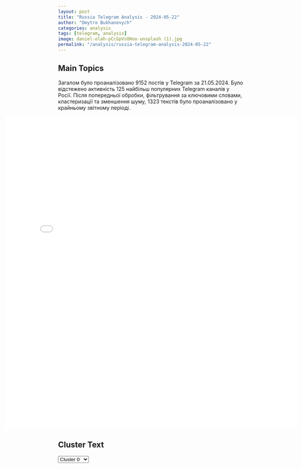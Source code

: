 ```yaml
---
layout: post
title: "Russia Telegram Analysis - 2024-05-22"
author: "Dmytro Bukhanevych"
categories: analysis
tags: [telegram, analysis]
image: daniel-olah-pCcGpVsOHoo-unsplash (1).jpg
permalink: "/analysis/russia-telegram-analysis-2024-05-22"
---
```


<style>
    /* Adjusting iframe-container styles */
    .wide-iframe-container {
        width: calc(100% + 30vw);  /* Extending the width */
        margin-left: -15vw;       /* Negative margin to push to the left */
        overflow: hidden;         /* In case the iframe content spills over */
    }

    .wide-iframe-container iframe {
        width: 100%;  /* Making the iframe take the full width of its container */
        border: none; /* Removing any borders from the iframe */
    }

    /* Toggle mechanism */
    .hidden {
        display: none;
    }
    
    .show-content-target:checked + .show-content {
        display: block;
    }
</style>

<h2>Main Topics</h2>
<p>Загалом було проаналізовано 9152 постів у Telegram за 21.05.2024. Було відстежено активність 125 найбільш популярних Telegram каналів у Росії. Після попередньої обробки, фільтрування за ключовими словами, кластеризації та зменшення шуму, 1323 текстів було проаналізовано у крайньому звітному періоді.</p>
<!-- Embedding Main Plotly Visualization -->
<div class="wide-iframe-container">
    <iframe src="{{site.baseurl}}/visualizations/2024-05-22/fig_topics_time.html" height="850"></iframe>
</div>


<h2>Cluster Text</h2>

<!-- Dropdown to select a cluster -->
<select id="clusterSelector" onchange="displayClusterText()">
<option value="0">Cluster 0</option><option value="1">Cluster 1</option><option value="2">Cluster 2</option><option value="3">Cluster 3</option><option value="4">Cluster 4</option><option value="5">Cluster 5</option><option value="6">Cluster 6</option><option value="7">Cluster 7</option><option value="8">Cluster 8</option><option value="9">Cluster 9</option><option value="10">Cluster 10</option><option value="11">Cluster 11</option><option value="12">Cluster 12</option><option value="13">Cluster 13</option><option value="14">Cluster 14</option><option value="15">Cluster 15</option>
</select>

<!-- Display area for the selected cluster's text -->
<div id="clusterTextDisplay" class="hidden"></div>

<script type="text/javascript">
    var clusterDetails = {"0": "<b>Total Posts:</b> 26<br><b>Date:</b> 2024-05-21 10:04:36+00:00<br><b>Author:</b> readovkanews<br><b>Link:</b> https://t.me/s/readovkanews/80424<br><b>Subscribers:</b> 2543805<br><b>Text:</b> \u0422\u0435\u043a\u0441\u0442: \u2757\ufe0f\u0412 \u0415\u0421 \u043e\u0434\u043e\u0431\u0440\u0438\u043b\u0438 \u0438\u0441\u043f\u043e\u043b\u044c\u0437\u043e\u0432\u0430\u043d\u0438\u0435 \u0434\u043e\u0445\u043e\u0434\u043e\u0432 \u043e\u0442 \u0437\u0430\u043c\u043e\u0440\u043e\u0436\u0435\u043d\u043d\u044b\u0445 \u0430\u043a\u0442\u0438\u0432\u043e\u0432 \u0426\u0411 \u0420\u043e\u0441\u0441\u0438\u0438 \u0434\u043b\u044f \u043f\u043e\u043c\u043e\u0449\u0438 \u0423\u043a\u0440\u0430\u0438\u043d\u0435, 90% \u0438\u0437 \u043d\u0438\u0445 \u043f\u043e\u0439\u0434\u0435\u0442 \u043d\u0430 \u0441\u043e\u0434\u0435\u0439\u0441\u0442\u0432\u0438\u0435 \u0412\u0421\u0423 \u2014 \u0433\u043b\u0430\u0432\u0430 \u041c\u0418\u0414 \u0427\u0435\u0445\u0438\u0438", "1": "<b>Total Posts:</b> 43<br><b>Date:</b> 2024-05-21 19:32:26+00:00<br><b>Author:</b> slvn_pomet<br><b>Link:</b> https://t.me/s/slvn_pomet/10711<br><b>Subscribers:</b> 349791<br><b>Text:</b> \u0422\u0435\u043a\u0441\u0442: \u0418\u043c\u043f\u043e\u0440\u0442\u043e\u0437\u0430\u043c\u0435\u0449\u0435\u043d\u0438\u0435 - \u041f\u0435\u0440\u0435\u043a\u043b\u0435\u0438\u0432\u0430\u043d\u0438\u0435 \u0448\u0438\u043b\u044c\u0434\u0438\u043a\u043e\u0432: 0:1.\u0420\u043e\u0441\u0441\u0438\u0439\u0441\u043a\u0438\u0439 \u0430\u0432\u0442\u043e\u043f\u0440\u043e\u043c \u043e\u043f\u044f\u0442\u044c \u0441\u0435\u043b \u0432 \u043b\u0443\u0436\u0443, \u043f\u0440\u0435\u0437\u0435\u043d\u0442\u043e\u0432\u0430\u0432 \u043a\u0438\u0442\u0430\u0439\u0441\u043a\u0438\u0439 Changan \u043f\u043e\u0434 \u0432\u0438\u0434\u043e\u043c \u043d\u043e\u0432\u043e\u0439 \u0438\u043c\u043f\u043e\u0440\u0442\u043e\u0437\u0430\u043c\u0435\u0449\u0435\u043d\u043d\u043e\u0439 \u00ab\u0412\u043e\u043b\u0433\u0438\u00bb. \u0418\u043c\u043f\u043e\u0440\u0442\u043e\u0437\u0430\u043c\u0435\u0441\u0442\u0438\u0442\u044c \u0442\u0430\u043c \u043d\u0435 \u0441\u043c\u043e\u0433\u043b\u0438 \u0434\u0430\u0436\u0435 \u0440\u0443\u043b\u044c.\u0410 \u0442\u0435\u043f\u0435\u0440\u044c \u043e\u0442\u0432\u0435\u0442\u044c\u0442\u0435 \u043c\u043d\u0435 \u043d\u0430 \u0432\u043e\u043f\u0440\u043e\u0441: \u043f\u0440\u043e \u043a\u0430\u043a\u043e\u0435 \u0442\u0430\u043c \u0441\u0438\u043b\u044c\u043d\u043e\u0435 \u0441\u043e\u0442\u0440\u0443\u0434\u043d\u0438\u0447\u0435\u0441\u0442\u0432\u043e \u0441 \u041a\u0438\u0442\u0430\u0435\u043c \u0432\u0441\u0451 \u0432\u0440\u0435\u043c\u044f \u0440\u0430\u0441\u0441\u043a\u0430\u0437\u044b\u0432\u0430\u0435\u0442 \u041f\u0443\u0442\u0438\u043d, \u0446\u0435\u043b\u0443\u044e\u0449\u0438\u0439 \u043d\u043e\u0433\u0438 \u0421\u0438? \u0421\u043e\u043b\u043e\u0432\u044c\u0438\u043d\u044b\u0439 \u041f\u043e\u043c\u0451\u0442", "2": "<b>Total Posts:</b> 26<br><b>Date:</b> 2024-05-21 23:45:40+00:00<br><b>Author:</b> ostashkonews<br><b>Link:</b> https://t.me/s/OstashkoNews/136457<br><b>Subscribers:</b> 387438<br><b>Text:</b> \u0422\u0435\u043a\u0441\u0442: \ud83d\ude80 \u0421\u0438\u043b\u044b \u041f\u0412\u041e \u0441\u0431\u0438\u043b\u0438 \u0431\u0435\u0441\u043f\u0438\u043b\u043e\u0442\u043d\u0438\u043a \u0441\u0430\u043c\u043e\u043b\u0435\u0442\u043d\u043e\u0433\u043e \u0442\u0438\u043f\u0430 \u043d\u0430\u0434 \u0421\u0442\u0430\u0440\u044b\u043c \u041e\u0441\u043a\u043e\u043b\u043e\u043c, \u043f\u043e\u0441\u0442\u0440\u0430\u0434\u0430\u0432\u0448\u0438\u0445 \u043d\u0435\u0442 \u2014 \u0433\u0443\u0431\u0435\u0440\u043d\u0430\u0442\u043e\u0440 \u0413\u043b\u0430\u0434\u043a\u043e\u0432", "3": "<b>Total Posts:</b> 531<br><b>Date:</b> 2024-05-21 13:59:18+00:00<br><b>Author:</b> rvvoenkor<br><b>Link:</b> https://t.me/s/RVvoenkor/68697<br><b>Subscribers:</b> 1464319<br><b>Text:</b> \u0422\u0435\u043a\u0441\u0442: \ud83c\uddf7\ud83c\uddfa\u2694\ufe0f\ud83c\uddfa\ud83c\udde6\u0411\u043e\u0438 \u0438\u0434\u0443\u0442 \u0443\u0436\u0435 \u0432\u00a0\u0446\u0435\u043d\u0442\u0440\u0435 \u0412\u043e\u043b\u0447\u0430\u043d\u0441\u043a\u0430, \u0430\u0440\u043c\u0438\u044f \u0420\u043e\u0441\u0441\u0438\u0438 \u043f\u0440\u043e\u0434\u0432\u0438\u043d\u0443\u043b\u0430\u0441\u044c \u0438 \u0432\u043e\u043a\u0440\u0443\u0433 \u0433\u043e\u0440\u043e\u0434\u0430\u25aa\ufe0f\"\u0411\u043e\u0438 \u0435\u0434\u0443\u0442 \u0432 \u0446\u0435\u043d\u0442\u0440\u0430\u043b\u044c\u043d\u043e\u0439 \u0447\u0430\u0441\u0442\u0438 \u0412\u043e\u043b\u0447\u0430\u043d\u0441\u043a\u0430. \u041f\u0440\u043e\u0442\u0438\u0432\u043d\u0438\u043a, \u043e\u0447\u0435\u0432\u0438\u0434\u043d\u043e, \u0442\u0430\u043a\u0438 \u0432\u0432\u0435\u043b \u0432 \u0431\u043e\u0439 \u0434\u043e\u043f\u043e\u043b\u043d\u0438\u0442\u0435\u043b\u044c\u043d\u044b\u0435 \u0441\u0438\u043b\u044b \u0438 \u0441\u0440\u0435\u0434\u0441\u0442\u0432\u0430 \u043d\u0430 \u0425\u0430\u0440\u044c\u043a\u043e\u0432\u0441\u043a\u043e\u043c \u043e\u043f\u0435\u0440\u0430\u0446\u0438\u043e\u043d\u043d\u043e\u043c \u043d\u0430\u043f\u0440\u0430\u0432\u043b\u0435\u043d\u0438\u0438\", - \u0437\u0430\u044f\u0432\u0438\u043b\u00a0\u0438\u0437\u0432\u0435\u0441\u0442\u043d\u044b\u0439 \u0443\u043a\u0440\u0430\u0438\u043d\u0441\u043a\u0438\u0439 \u0432\u043e\u0435\u043d\u043d\u044b\u0439 \u044d\u043a\u0441\u043f\u0435\u0440\u0442 \u041a. \u041c\u0430\u0448\u043e\u0432\u0435\u0446.\u25aa\ufe0f\u0418\u043d\u0442\u0435\u0440\u0435\u0441\u043d\u043e, \u0447\u0442\u043e \u0413\u0435\u043d\u0448\u0442\u0430\u0431 \u0412\u0421\u0423 \u0432 \u0441\u0432\u043e\u0435\u0439 \u043f\u043e\u0441\u043b\u0435\u0434\u043d\u0435\u0439 \u0441\u0432\u043e\u0434\u043a\u0435 \u0412\u043e\u043b\u0447\u0430\u043d\u0441\u043a \u043d\u0435 \u0443\u043f\u043e\u043c\u0438\u043d\u0430\u0435\u0442. \u25aa\ufe0f\u0410\u043c\u0435\u0440\u0438\u043a\u0430\u043d\u0441\u043a\u0438\u0439 \"\u0418\u043d\u0441\u0442\u0438\u0442\u0443\u0442 \u0438\u0437\u0443\u0447\u0435\u043d\u0438\u044f \u0432\u043e\u0439\u043d\u044b\" \u043f\u0438\u0448\u0435\u0442, \u0447\u0442\u043e \u0433\u0435\u043e\u043b\u043e\u043a\u0438\u0440\u043e\u0432\u0430\u043d\u043d\u044b\u0435 \u043a\u0430\u0434\u0440\u044b, \u043e\u043f\u0443\u0431\u043b\u0438\u043a\u043e\u0432\u0430\u043d\u043d\u044b\u0435 \u0435\u0449\u0435 18 \u043c\u0430\u044f, \u043f\u043e\u043a\u0430\u0437\u044b\u0432\u0430\u044e\u0442, \u0447\u0442\u043e \u0440\u043e\u0441\u0441\u0438\u0439\u0441\u043a\u0438\u0435 \u0432\u043e\u0439\u0441\u043a\u0430 \u043f\u0440\u043e\u0434\u0432\u0438\u043d\u0443\u043b\u0438\u0441\u044c \u043a \u0441\u0435\u0432\u0435\u0440\u0443 \u043e\u0442 \u0440\u0435\u043a\u0438 \u0412\u043e\u043b\u0447\u044c\u044f\u00a0\u0432 \u0446\u0435\u043d\u0442\u0440\u0435 \u0433\u043e\u0440\u043e\u0434\u0430.\u25aa\ufe0f\u0420\u0430\u043d\u0435\u0435 \u0440\u0430\u0431\u043e\u0442\u0430\u044e\u0449\u0438\u0439 \u043d\u0430 \u0413\u0423\u0420 \u0440\u0435\u0441\u0443\u0440\u0441 DS \u0441\u043e\u043e\u0431\u0449\u0430\u043b, \u0447\u0442\u043e \u0440\u043e\u0441\u0441\u0438\u0439\u0441\u043a\u0438\u0435 \u0432\u043e\u0439\u0441\u043a\u0430 \u043f\u0440\u043e\u0434\u0432\u0438\u043d\u0443\u043b\u0438\u0441\u044c \u0432 \u0412\u043e\u043b\u0447\u0430\u043d\u0441\u043a\u0435 \u0438 \u0432\u043e\u043a\u0440\u0443\u0433 \u0433\u043e\u0440\u043e\u0434\u0430.\u25aa\ufe0f\u041c\u0438\u043d\u043e\u0431\u043e\u0440\u043e\u043d\u044b \u0420\u043e\u0441\u0441\u0438\u0438 \u0441\u043e\u043e\u0431\u0449\u0438\u043b\u043e, \u0447\u0442\u043e \u0412\u0421\u0423 \u043f\u0440\u0435\u0434\u043f\u0440\u0438\u043d\u044f\u043b\u0438\u00a0\u043f\u043e\u043f\u044b\u0442\u043a\u0443 \u043a\u043e\u043d\u0442\u0440\u0430\u0442\u0430\u043a\u0438 \u0432 \u0440\u0430\u0439\u043e\u043d\u0435 \u0412\u043e\u043b\u0447\u0430\u043d\u0441\u043a\u0430. \u0412 \u0440\u043e\u0441\u0441\u0438\u0439\u0441\u043a\u043e\u0439 \"\u0430\u0434\u043c\u0438\u043d\u0438\u0441\u0442\u0440\u0430\u0446\u0438\u0438\" \u043f\u043e \u0425\u0430\u0440\u044c\u043a\u043e\u0432\u0441\u043a\u043e\u0439 \u043e\u0431\u043b\u0430\u0441\u0442\u0438 \u0437\u0430\u044f\u0432\u043b\u044f\u044e\u0442, \u0447\u0442\u043e \u0430\u0440\u043c\u0438\u044f \u0420\u0424 \u043a\u043e\u043d\u0442\u0440\u043e\u043b\u0438\u0440\u0443\u0435\u0442 \u043e\u043a\u043e\u043b\u043e 40% \u0433\u043e\u0440\u043e\u0434\u0430.t.me/RVvoenkor", "4": "<b>Total Posts:</b> 31<br><b>Date:</b> 2024-05-21 20:35:01+00:00<br><b>Author:</b> ukraina_ru<br><b>Link:</b> https://t.me/s/ukraina_ru/201554<br><b>Subscribers:</b> 424735<br><b>Text:</b> \u0422\u0435\u043a\u0441\u0442: \u26a1 \u0421\u0438\u043b\u044b \u041f\u0412\u041e \u0443\u043d\u0438\u0447\u0442\u043e\u0436\u0438\u043b\u0438 \u0443\u043a\u0440\u0430\u0438\u043d\u0441\u043a\u0438\u0439 \u0431\u0435\u0441\u043f\u0438\u043b\u043e\u0442\u043d\u0438\u043a \u043d\u0430\u0434 \u0411\u0440\u044f\u043d\u0441\u043a\u043e\u0439 \u043e\u0431\u043b\u0430\u0441\u0442\u044c\u044e, \u0441\u043e\u043e\u0431\u0449\u0438\u043b\u043e \u041c\u0438\u043d\u043e\u0431\u043e\u0440\u043e\u043d\u044b", "5": "<b>Total Posts:</b> 52<br><b>Date:</b> 2024-05-21 19:21:19+00:00<br><b>Author:</b> russianonwars<br><b>Link:</b> https://t.me/s/russianonwars/32279<br><b>Subscribers:</b> 315746<br><b>Text:</b> \u0422\u0435\u043a\u0441\u0442: \u041f\u0443\u0442\u0438\u043d \u043f\u0440\u043e\u0432\u0435\u043b \u0432\u0441\u0442\u0440\u0435\u0447\u0443 \u0441 \u0412\u043e\u043b\u043e\u0434\u0438\u043d\u044b\u043c \u2014 22 \u043c\u0430\u044f \u043f\u0440\u0435\u0434\u0441\u0435\u0434\u0430\u0442\u0435\u043b\u044c \u0413\u043e\u0441\u0434\u0443\u043c\u044b \u043e\u0442\u043f\u0440\u0430\u0432\u043b\u044f\u0435\u0442\u0441\u044f \u043d\u0430 \u043f\u043e\u0445\u043e\u0440\u043e\u043d\u044b \u043f\u043e\u0433\u0438\u0431\u0448\u0435\u0433\u043e \u043f\u0440\u0435\u0437\u0438\u0434\u0435\u043d\u0442\u0430 \u0418\u0440\u0430\u043d\u0430 \u0412\u043b\u0430\u0434\u0438\u043c\u0438\u0440 \u041f\u0443\u0442\u0438\u043d \u043e \u0432\u0440\u0435\u043c\u044f \u0440\u0430\u0431\u043e\u0447\u0435\u0439 \u0432\u0441\u0442\u0440\u0435\u0447\u0438 \u0441  \u043f\u0440\u0435\u0434\u0441\u0435\u0434\u0430\u0442\u0435\u043b\u0435\u043c \u0413\u043e\u0441\u0434\u0443\u043c\u044b \u0412\u044f\u0447\u0435\u0441\u043b\u0430\u0432\u043e\u043c \u0412\u043e\u043b\u043e\u0434\u0438\u043d\u044b\u043c \u043f\u043e\u0431\u043b\u0430\u0433\u043e\u0434\u0430\u0440\u0438\u043b \u043f\u043e\u043b\u0438\u0442\u0438\u043a\u0430 \u0438 \u0434\u0435\u043f\u0443\u0442\u0430\u0442\u043e\u0432 \u0413\u043e\u0441\u0434\u0443\u043c\u044b \u0437\u0430 \u0440\u0430\u0431\u043e\u0442\u0443 \u043f\u043e \u0443\u0442\u0432\u0435\u0440\u0436\u0434\u0435\u043d\u0438\u044e \u043a\u0430\u0431\u043c\u0438\u043d\u0430 \"\u043e\u043d\u0430 \u0431\u044b\u043b\u0430 \u043f\u0440\u043e\u0432\u0435\u0434\u0435\u043d\u0430 \u0432 \u0438\u043d\u0442\u0435\u0440\u0435\u0441\u0430\u0445 \u0433\u043e\u0441\u0443\u0434\u0430\u0440\u0441\u0442\u0432\u0430, \u0430 \u043d\u0435 \u0432 \u0433\u0440\u0443\u043f\u043f\u043e\u0432\u044b\u0445 \u0438\u043d\u0442\u0435\u0440\u0435\u0441\u0430\u0445\". \u0412\u043e\u043b\u043e\u0434\u0438\u043d 22 \u043c\u0430\u044f \u043b\u0435\u0442\u0438\u0442 \u0432 \u0422\u0435\u0433\u0435\u0440\u0430\u043d \u043d\u0430 \u0446\u0435\u0440\u0435\u043c\u043e\u043d\u0438\u044e \u043f\u043e\u0445\u043e\u0440\u043e\u043d \u043f\u0440\u0435\u0437\u0438\u0434\u0435\u043d\u0442\u0430 \u0418\u0440\u0430\u043d\u0430 \u0420\u0430\u0438\u0441\u0438. \u0413\u043b\u0430\u0432\u0430 \u0420\u043e\u0441\u0441\u0438\u0438 \u043f\u043e\u043f\u0440\u043e\u0441\u0438\u043b \u043f\u0435\u0440\u0435\u0434\u0430\u0442\u044c \u0438\u0441\u043a\u0440\u0435\u043d\u043d\u0438\u0435 \u0441\u043e\u0431\u043e\u043b\u0435\u0437\u043d\u043e\u0432\u0430\u043d\u0438\u044f \u0438 \u043d\u0430\u0437\u0432\u0430\u043b \u0420\u0430\u0438\u0441\u0438 \u043d\u0430\u0434\u0435\u0436\u043d\u044b\u043c \u043f\u0430\u0440\u0442\u043d\u0435\u0440\u043e\u043c, \u0438 \u043e\u0442\u043c\u0435\u0442\u0438\u043b, \u0447\u0442\u043e \u043d\u0430\u0448\u0430 \u0441\u0442\u0440\u0430\u043d\u0430 \u043d\u0430\u043c\u0435\u0440\u0435\u043d\u0430 \u043f\u0440\u043e\u0434\u043e\u043b\u0436\u0430\u0442\u044c \u0432\u0437\u0430\u0438\u043c\u043e\u0434\u0435\u0439\u0441\u0442\u0432\u0438\u0435 \u0441 \u0418\u0440\u0430\u043d\u043e\u043c.", "6": "<b>Total Posts:</b> 78<br><b>Date:</b> 2024-05-21 09:15:44+00:00<br><b>Author:</b> ssigny<br><b>Link:</b> https://t.me/s/ssigny/98057<br><b>Subscribers:</b> 495584<br><b>Text:</b> \u0422\u0435\u043a\u0441\u0442: \u041f\u0440\u0435\u0437\u0438\u0434\u0435\u043d\u0442 \u0423\u043a\u0440\u0430\u0438\u043d\u044b \u0412\u043b\u0430\u0434\u0438\u043c\u0438\u0440 \u0417\u0435\u043b\u0435\u043d\u0441\u043a\u0438\u0439, \u0432\u0435\u0440\u043e\u044f\u0442\u043d\u043e, \u0447\u0443\u0432\u0441\u0442\u0432\u0443\u0435\u0442, \u0447\u0442\u043e \u0434\u043e \u043d\u0435\u0433\u043e \u0434\u043e\u0445\u043e\u0434\u0438\u0442 \"\u043d\u0435 \u0432\u0441\u044f \u043f\u0440\u0430\u0432\u0434\u0430\" \u043e \u0441\u0438\u0442\u0443\u0430\u0446\u0438\u0438 \u043d\u0430 \u0444\u0440\u043e\u043d\u0442\u0435. \u0412 \u0447\u0430\u0441\u0442\u043d\u043e\u0441\u0442\u0438, \u0432 \u0425\u0430\u0440\u044c\u043a\u043e\u0432\u0441\u043a\u043e\u0439 \u043e\u0431\u043b\u0430\u0441\u0442\u0438. \u0412 \u0441\u0432\u044f\u0437\u0438 \u0441 \u044d\u0442\u0438\u043c \u0443\u043a\u0440\u0430\u0438\u043d\u0441\u043a\u0438\u0439 \u043b\u0438\u0434\u0435\u0440 \u043a\u0440\u0438\u0447\u0438\u0442 \u043d\u0430 \u0433\u0435\u043d\u0435\u0440\u0430\u043b\u043e\u0432 \u0412\u0421\u0423.\u0422\u0430\u043a\u0430\u044f \u0441\u0442\u0430\u0442\u044c\u044f \u0441\u043e \u0441\u0441\u044b\u043b\u043a\u043e\u0439 \u043d\u0430 \u043d\u0435\u043d\u0430\u0437\u0432\u0430\u043d\u043d\u043e\u0433\u043e \u0447\u0438\u043d\u043e\u0432\u043d\u0438\u043a\u0430 \u0438\u0437 \u043f\u0440\u0430\u0432\u0438\u0442\u0435\u043b\u044c\u0441\u0442\u0432\u0430 \u0423\u043a\u0440\u0430\u0438\u043d\u044b \u043f\u043e\u044f\u0432\u0438\u043b\u0430\u0441\u044c \u043d\u0430 \u0441\u0442\u0440\u0430\u043d\u0438\u0446\u0430\u0445 The Economist.", "7": "<b>Total Posts:</b> 25<br><b>Date:</b> 2024-05-21 14:49:41+00:00<br><b>Author:</b> meduzalive<br><b>Link:</b> https://t.me/s/meduzalive/106265<br><b>Subscribers:</b> 1274703<br><b>Text:</b> \u0422\u0435\u043a\u0441\u0442: \u0412 \u0420\u043e\u0441\u0441\u0438\u0438 \u043d\u0430\u0447\u0430\u043b\u0438\u0441\u044c \u0443\u0447\u0435\u043d\u0438\u044f \u0441 \u0442\u0430\u043a\u0442\u0438\u0447\u0435\u0441\u043a\u0438\u043c \u044f\u0434\u0435\u0440\u043d\u044b\u043c \u043e\u0440\u0443\u0436\u0438\u0435\u043c \u041a\u0430\u043a \u0441\u043e\u043e\u0431\u0449\u0438\u043b\u043e \u041c\u0438\u043d\u043e\u0431\u043e\u0440\u043e\u043d\u044b \u0420\u0424, \u0432 \u042e\u0436\u043d\u043e\u043c \u0432\u043e\u0435\u043d\u043d\u043e\u043c \u043e\u043a\u0440\u0443\u0433\u0435 \u043d\u0430\u0447\u0430\u043b\u0441\u044f \u043f\u0435\u0440\u0432\u044b\u0439 \u044d\u0442\u0430\u043f \u0443\u0447\u0435\u043d\u0438\u044f \u0441 \u043f\u0440\u0430\u043a\u0442\u0438\u0447\u0435\u0441\u043a\u043e\u0439 \u043e\u0442\u0440\u0430\u0431\u043e\u0442\u043a\u043e\u0439 \u0432\u043e\u043f\u0440\u043e\u0441\u043e\u0432 \u043f\u043e\u0434\u0433\u043e\u0442\u043e\u0432\u043a\u0438 \u0438 \u043f\u0440\u0438\u043c\u0435\u043d\u0435\u043d\u0438\u044f \u043d\u0435\u0441\u0442\u0440\u0430\u0442\u0435\u0433\u0438\u0447\u0435\u0441\u043a\u043e\u0433\u043e \u044f\u0434\u0435\u0440\u043d\u043e\u0433\u043e \u043e\u0440\u0443\u0436\u0438\u044f.\u041d\u0430 \u044d\u0442\u043e\u043c \u044d\u0442\u0430\u043f\u0435 \u0432\u043e\u0435\u043d\u043d\u044b\u0435 \u043e\u0442\u0440\u0430\u0431\u0430\u0442\u044b\u0432\u0430\u044e\u0442 \u0437\u0430\u0434\u0430\u0447\u0438 \u043f\u043e\u043b\u0443\u0447\u0435\u043d\u0438\u044f \u0441\u043f\u0435\u0446\u0438\u0430\u043b\u044c\u043d\u044b\u0445 \u0431\u043e\u0435\u043f\u0440\u0438\u043f\u0430\u0441\u043e\u0432 \u0434\u043b\u044f \u043a\u043e\u043c\u043f\u043b\u0435\u043a\u0441\u0430 \u00ab\u0418\u0441\u043a\u0430\u043d\u0434\u0435\u0440\u00bb, \u0441\u043d\u0430\u0440\u044f\u0436\u0435\u043d\u0438\u044f \u0440\u0430\u043a\u0435\u0442 \u0438 \u0441\u043a\u0440\u044b\u0442\u043d\u043e\u0433\u043e \u0432\u044b\u0434\u0432\u0438\u0436\u0435\u043d\u0438\u044f \u0432 \u043f\u043e\u0437\u0438\u0446\u0438\u043e\u043d\u043d\u044b\u0439 \u0440\u0430\u0439\u043e\u043d \u0434\u043b\u044f \u043f\u043e\u0434\u0433\u043e\u0442\u043e\u0432\u043a\u0438 \u043a \u043f\u0443\u0441\u043a\u0430\u043c.\u00ab\u041b\u0438\u0447\u043d\u044b\u0439 \u0441\u043e\u0441\u0442\u0430\u0432 \u0412\u041a\u0421 \u043f\u0440\u0438 \u044d\u0442\u043e\u043c \u043e\u0442\u0440\u0430\u0431\u0430\u0442\u044b\u0432\u0430\u0435\u0442 \u0441\u043d\u0430\u0440\u044f\u0436\u0435\u043d\u0438\u0435 \u0441\u043f\u0435\u0446\u0438\u0430\u043b\u044c\u043d\u044b\u043c\u0438 \u0431\u043e\u0435\u0432\u044b\u043c\u0438 \u0447\u0430\u0441\u0442\u044f\u043c\u0438 \u0430\u0432\u0438\u0430\u0446\u0438\u043e\u043d\u043d\u044b\u0445 \u0441\u0440\u0435\u0434\u0441\u0442\u0432 \u043f\u043e\u0440\u0430\u0436\u0435\u043d\u0438\u044f, \u0432 \u0442\u043e\u043c \u0447\u0438\u0441\u043b\u0435 \u0440\u0430\u043a\u0435\u0442 \u201e\u041a\u0438\u043d\u0436\u0430\u043b\u201c, \u0432\u044b\u043b\u0435\u0442\u044b \u0432 \u043d\u0430\u0437\u043d\u0430\u0447\u0435\u043d\u043d\u044b\u0435 \u0440\u0430\u0439\u043e\u043d\u044b \u043f\u0430\u0442\u0440\u0443\u043b\u0438\u0440\u043e\u0432\u0430\u043d\u0438\u044f\u00bb, \u2014 \u043f\u0438\u0448\u0435\u0442 \u0432\u043e\u0435\u043d\u043d\u043e\u0435 \u0432\u0435\u0434\u043e\u043c\u0441\u0442\u0432\u043e.\u2014\u2014\u2014\u0412 \u043d\u0430\u0447\u0430\u043b\u0435 \u043c\u0430\u044f \u041c\u0438\u043d\u043e\u0431\u043e\u0440\u043e\u043d\u044b \u0430\u043d\u043e\u043d\u0441\u0438\u0440\u043e\u0432\u0430\u043b\u043e \u044d\u0442\u0438 \u0443\u0447\u0435\u043d\u0438\u044f \u043a\u0430\u043a \u043e\u0442\u0432\u0435\u0442 \u043d\u0430 \u00ab\u043f\u0440\u043e\u0432\u043e\u043a\u0430\u0446\u0438\u043e\u043d\u043d\u044b\u0435 \u0437\u0430\u044f\u0432\u043b\u0435\u043d\u0438\u044f\u043c\u0438 \u043e\u0442\u0434\u0435\u043b\u044c\u043d\u044b\u0445 \u0437\u0430\u043f\u0430\u0434\u043d\u044b\u0445 \u043e\u0444\u0438\u0446\u0438\u0430\u043b\u044c\u043d\u044b\u0445 \u043b\u0438\u0446\u00bb. \u0422\u043e\u0433\u0434\u0430 \u0436\u0435 \u00ab\u041c\u0435\u0434\u0443\u0437\u0430\u00bb \u0440\u0430\u0441\u0441\u043a\u0430\u0437\u044b\u0432\u0430\u043b\u0430 \u043e \u043d\u0435\u0441\u0442\u0440\u0430\u0442\u0435\u0433\u0438\u0447\u0435\u0441\u043a\u043e\u043c \u044f\u0434\u0435\u0440\u043d\u043e\u043c \u043e\u0440\u0443\u0436\u0438\u0438 \u0438 \u043e \u043f\u043e\u0434\u043e\u0431\u043d\u044b\u0445 \u0443\u0447\u0435\u043d\u0438\u044f\u0445 (\u043a\u043e\u0442\u043e\u0440\u044b\u0435 \u043f\u0440\u043e\u0432\u043e\u0434\u0438\u043b\u0438\u0441\u044c \u0438 \u0440\u0430\u043d\u0435\u0435)", "8": "<b>Total Posts:</b> 69<br><b>Date:</b> 2024-05-21 14:52:26+00:00<br><b>Author:</b> solovievlive<br><b>Link:</b> https://t.me/s/SolovievLive/259396<br><b>Subscribers:</b> 1341349<br><b>Text:</b> \u0422\u0435\u043a\u0441\u0442: \u2757\ufe0f\u0421\u0435\u043b\u043e \u0420\u0436\u0435\u0432\u043a\u0430 \u0428\u0435\u0431\u0435\u043a\u0438\u043d\u0441\u043a\u043e\u0433\u043e \u0433\u043e\u0440\u043e\u0434\u0441\u043a\u043e\u0433\u043e \u043e\u043a\u0440\u0443\u0433\u0430 \u043f\u043e\u0434\u0432\u0435\u0440\u0433\u043b\u043e\u0441\u044c \u0430\u0442\u0430\u043a\u0435 \u0412\u0421\u0423 \u0441 \u043f\u043e\u043c\u043e\u0449\u044c\u044e \u0434\u0440\u043e\u043d\u0430-\u043a\u0430\u043c\u0438\u043a\u0430\u0434\u0437\u0435. \u0412 \u0440\u0435\u0437\u0443\u043b\u044c\u0442\u0430\u0442\u0435 \u0435\u0433\u043e \u043f\u0430\u0434\u0435\u043d\u0438\u044f \u0441 \u043f\u043e\u0441\u043b\u0435\u0434\u0443\u044e\u0449\u0435\u0439 \u0434\u0435\u0442\u043e\u043d\u0430\u0446\u0438\u0435\u0439 \u043f\u043e\u0441\u0442\u0440\u0430\u0434\u0430\u043b\u0430 \u043c\u0438\u0440\u043d\u0430\u044f \u0436\u0438\u0442\u0435\u043b\u044c\u043d\u0438\u0446\u0430. \u0412 \u043c\u043e\u043c\u0435\u043d\u0442 \u0432\u043e\u0437\u0434\u0443\u0448\u043d\u043e\u0439 \u0430\u0442\u0430\u043a\u0438 \u043e\u043d\u0430 \u043d\u0430\u0445\u043e\u0434\u0438\u043b\u0430\u0441\u044c \u043d\u0430 \u043e\u0442\u043a\u0440\u044b\u0442\u043e\u0439 \u0442\u0435\u0440\u0440\u0438\u0442\u043e\u0440\u0438\u0438 \u043f\u0440\u043e\u043c\u044b\u0448\u043b\u0435\u043d\u043d\u043e\u0433\u043e \u043f\u0440\u0435\u0434\u043f\u0440\u0438\u044f\u0442\u0438\u044f. \u0413\u0443\u0431\u0435\u0440\u043d\u0430\u0442\u043e\u0440 \u0411\u0435\u043b\u0433\u043e\u0440\u043e\u0434\u0441\u043a\u043e\u0439 \u043e\u0431\u043b\u0430\u0441\u0442\u0438 \u0412\u044f\u0447\u0435\u0441\u043b\u0430\u0432 \u0413\u043b\u0430\u0434\u043a\u043e\u0432", "9": "<b>Total Posts:</b> 29<br><b>Date:</b> 2024-05-21 09:33:45+00:00<br><b>Author:</b> ssigny<br><b>Link:</b> https://t.me/s/ssigny/98060<br><b>Subscribers:</b> 495584<br><b>Text:</b> \u0422\u0435\u043a\u0441\u0442: \u0413\u043b\u0430\u0432\u043d\u043e\u0435 \u0438\u0437 \u0431\u0440\u0438\u0444\u0438\u043d\u0433\u0430 \u043f\u0440\u0435\u0441\u0441-\u0441\u0435\u043a\u0440\u0435\u0442\u0430\u0440\u044f \u043f\u0440\u0435\u0437\u0438\u0434\u0435\u043d\u0442\u0430 \u0420\u043e\u0441\u0441\u0438\u0438 \u0414\u043c\u0438\u0442\u0440\u0438\u044f \u041f\u0435\u0441\u043a\u043e\u0432\u0430:\u25aa\ufe0f\u041f\u043e\u043b\u043e\u0436\u0435\u043d\u0438\u0435 \u0441\u0438\u043b \u041a\u0438\u0435\u0432\u0430 \u043d\u0430 \u0444\u0440\u043e\u043d\u0442\u0430\u0445 \u043d\u0435\u0431\u043b\u0430\u0433\u043e\u043f\u0440\u0438\u044f\u0442\u043d\u043e\u0435, \u0443\u043a\u0440\u0430\u0438\u043d\u0441\u043a\u0438\u0435 \u0432\u043e\u0435\u043d\u043d\u044b\u0435 \u043d\u0430\u0445\u043e\u0434\u044f\u0442\u0441\u044f \u0432 \u0442\u044f\u0436\u0435\u043b\u043e\u0439 \u0441\u0438\u0442\u0443\u0430\u0446\u0438\u0438.\u25aa\ufe0f\u0417\u0435\u043b\u0435\u043d\u0441\u043a\u0438\u0439 \u0438 \u043f\u0440\u0435\u0434\u0441\u0442\u0430\u0432\u0438\u0442\u0435\u043b\u0438 \u043a\u0438\u0435\u0432\u0441\u043a\u043e\u0433\u043e \u0440\u0435\u0436\u0438\u043c\u0430 \u0432\u044b\u0441\u0442\u0443\u043f\u0430\u044e\u0442 \u0441 \u0438\u0441\u0442\u0435\u0440\u0438\u0447\u043d\u044b\u043c\u0438 \u0437\u0430\u044f\u0432\u043b\u0435\u043d\u0438\u044f\u043c\u0438 \u0438\u0437-\u0437\u0430 \u0441\u0438\u0442\u0443\u0430\u0446\u0438\u0438 \u043d\u0430 \u0444\u0440\u043e\u043d\u0442\u0430\u0445.\u25aa\ufe0f\u041f\u0435\u0441\u043a\u043e\u0432 \u043e \u0432\u043e\u043f\u0440\u043e\u0441\u0435 \u043b\u0435\u0433\u0438\u0442\u0438\u043c\u043d\u043e\u0441\u0442\u0438 \u043f\u0440\u0435\u0437\u0438\u0434\u0435\u043d\u0442\u0441\u0442\u0432\u0430 \u0417\u0435\u043b\u0435\u043d\u0441\u043a\u043e\u0433\u043e \u043f\u043e\u0441\u043b\u0435 20 \u043c\u0430\u044f: \u0438\u0441\u0445\u043e\u0434\u0438\u043c \u0438\u0437 \u0438\u0437\u043b\u043e\u0436\u0435\u043d\u043d\u043e\u0439 \u041f\u0443\u0442\u0438\u043d\u044b\u043c \u0432 \u041a\u0438\u0442\u0430\u0435 \u043f\u043e\u0437\u0438\u0446\u0438\u0438.\u25aa\ufe0f\u0420\u043e\u0441\u0441\u0438\u044f \u043f\u0440\u043e\u0434\u043e\u043b\u0436\u0430\u0435\u0442 \u0421\u0412\u041e, \u0432\u0438\u0434\u0438\u0442 \u0431\u0435\u0441\u0447\u0435\u043b\u043e\u0432\u0435\u0447\u043d\u044b\u0435 \u043e\u0431\u0441\u0442\u0440\u0435\u043b\u044b \u0441\u043f\u0430\u043b\u044c\u043d\u044b\u0445 \u0440\u0430\u0439\u043e\u043d\u043e\u0432 \u0432 \u043f\u0440\u0438\u0433\u0440\u0430\u043d\u0438\u0447\u043d\u044b\u0445 \u0440\u0430\u0439\u043e\u043d\u0430\u0445 \u0438 \u043f\u0440\u0438\u043d\u0438\u043c\u0430\u0435\u0442 \u043c\u0435\u0440\u044b.\u25aa\ufe0f\u0412 \u041a\u0440\u0435\u043c\u043b\u0435 \u043d\u0430\u0437\u0432\u0430\u043b\u0438 \u0431\u043e\u043b\u0435\u0435 \u0447\u0435\u043c \u043b\u044e\u0431\u043e\u043f\u044b\u0442\u043d\u043e\u0439 \u0441\u0438\u0442\u0443\u0430\u0446\u0438\u044e \u0432\u043e\u043a\u0440\u0443\u0433 \u0442\u0440\u0435\u0431\u043e\u0432\u0430\u043d\u0438\u044f \u041c\u0423\u0421 \u0432\u044b\u0434\u0430\u0442\u044c \u043e\u0440\u0434\u0435\u0440 \u043d\u0430 \u0430\u0440\u0435\u0441\u0442 \u041d\u0435\u0442\u0430\u043d\u044c\u044f\u0445\u0443 \u0438 \u0440\u0435\u0430\u043a\u0446\u0438\u0438 \u043d\u0430 \u044d\u0442\u043e \u0421\u0428\u0410.\u25aa\ufe0f\u041f\u0435\u0441\u043a\u043e\u0432 \u043e \u0432\u043e\u0435\u043d\u043d\u043e\u0439 \u043f\u0440\u043e\u0433\u0440\u0430\u043c\u043c\u0435 \u0421\u0428\u0410 \u0432 \u043a\u043e\u0441\u043c\u043e\u0441\u0435: \u0441\u043f\u0435\u0446\u0438\u0430\u043b\u044c\u043d\u044b\u0435 \u0441\u043b\u0443\u0436\u0431\u044b \u0420\u0424 \u0432\u044b\u043f\u043e\u043b\u043d\u044f\u044e\u0442 \u0441\u0432\u043e\u044e \u0440\u0430\u0431\u043e\u0442\u0443.\u25aa\ufe0f\u0420\u0435\u0447\u0438 \u043e\u0431 \u0443\u0447\u0430\u0441\u0442\u0438\u0438 \u041f\u0443\u0442\u0438\u043d\u0430 \u0432 \u0446\u0435\u0440\u0435\u043c\u043e\u043d\u0438\u0438 \u043f\u043e\u0445\u043e\u0440\u043e\u043d \u0420\u0430\u0438\u0441\u0438 \u043d\u0435 \u0438\u0434\u0435\u0442, \u0446\u0435\u0440\u0435\u043c\u043e\u043d\u0438\u044f \u0432 \u0446\u0435\u043b\u043e\u043c \u043d\u0435 \u043f\u0440\u0435\u0434\u0443\u0441\u043c\u0430\u0442\u0440\u0438\u0432\u0430\u0435\u0442 \u043c\u0435\u0436\u0434\u0443\u043d\u0430\u0440\u043e\u0434\u043d\u043e\u0435 \u0443\u0447\u0430\u0441\u0442\u0438\u0435.\u25aa\ufe0f\u041f\u0443\u0442\u0438\u043d 21 \u043c\u0430\u044f \u043f\u0440\u043e\u0432\u0435\u0434\u0435\u0442 \u0432\u0441\u0442\u0440\u0435\u0447\u0443 \u0441 \u0433\u043b\u0430\u0432\u043e\u0439 \u041a\u0430\u043b\u043c\u044b\u043a\u0438\u0438, \u0432\u043e\u0437\u043c\u043e\u0436\u0435\u043d \u043c\u0435\u0436\u0434\u0443\u043d\u0430\u0440\u043e\u0434\u043d\u044b\u0439 \u0442\u0435\u043b\u0435\u0444\u043e\u043d\u043d\u044b\u0439 \u0440\u0430\u0437\u0433\u043e\u0432\u043e\u0440.", "10": "<b>Total Posts:</b> 45<br><b>Date:</b> 2024-05-21 09:52:28+00:00<br><b>Author:</b> maester<br><b>Link:</b> https://t.me/s/maester/6034<br><b>Subscribers:</b> 302283<br><b>Text:</b> \u0422\u0435\u043a\u0441\u0442: \u0412 \u0421\u0428\u0410 \u0432 \u0448\u0442\u044b\u043a\u0438 \u0432\u0441\u0442\u0440\u0435\u0442\u0438\u043b\u0438 \u043d\u0430\u043c\u0435\u0440\u0435\u043d\u0438\u044f \u041c\u0423\u0421 \u0430\u0440\u0435\u0441\u0442\u043e\u0432\u0430\u0442\u044c \u0440\u044f\u0434 \u0432\u044b\u0441\u043e\u043a\u043e\u043f\u043e\u0441\u0442\u0430\u0432\u043b\u0435\u043d\u043d\u044b\u0445 \u0443\u0447\u0430\u0441\u0442\u043d\u0438\u043a\u043e\u0432 \u043f\u0430\u043b\u0435\u0441\u0442\u0438\u043d\u0441\u043a\u043e\u0433\u043e \u043a\u043e\u043d\u0444\u043b\u0438\u043a\u0442\u0430, \u0432 \u0442\u043e\u043c \u0447\u0438\u0441\u043b\u0435 \u043f\u0440\u0435\u043c\u044c\u0435\u0440\u0430 \u0418\u0437\u0440\u0430\u0438\u043b\u044f \u0411\u0438\u043d\u044c\u044f\u043c\u0438\u043d\u0430 \u041d\u0435\u0442\u0430\u043d\u044c\u044f\u0445\u0443, \u043f\u043e \u043e\u0431\u0432\u0438\u043d\u0435\u043d\u0438\u044f \u0432 \u0432\u043e\u0435\u043d\u043d\u044b\u0445 \u043f\u0440\u0435\u0441\u0442\u0443\u043f\u043b\u0435\u043d\u0438\u044f\u0445. \u041f\u0440\u0435\u0437\u0438\u0434\u0435\u043d\u0442 \u0414\u0436\u043e \u0411\u0430\u0439\u0434\u0435\u043d \u043e\u0442\u043a\u0430\u0437\u0430\u043b\u0441\u044f \u043f\u0440\u0438\u0437\u043d\u0430\u0432\u0430\u0442\u044c \u0434\u0435\u0439\u0441\u0442\u0432\u0438\u044f \u0418\u0437\u0440\u0430\u0438\u043b\u044f \u0433\u0435\u043d\u043e\u0446\u0438\u0434\u043e\u043c, \u0432 \u043f\u0430\u043b\u0430\u0442\u0435 \u043f\u0440\u0435\u0434\u0441\u0442\u0430\u0432\u0438\u0442\u0435\u043b\u0435\u0439 \u041a\u043e\u043d\u0433\u0440\u0435\u0441\u0441\u0430 \u043f\u0440\u0438\u0437\u0432\u0430\u043b\u0438 \u043a \u0441\u0430\u043d\u043a\u0446\u0438\u044f\u043c \u043f\u0440\u043e\u0442\u0438\u0432 \u041c\u0423\u0421, \u0430 \u0433\u043e\u0441\u0441\u0435\u043a\u0440\u0435\u0442\u0430\u0440\u044c \u042d\u043d\u0442\u043e\u043d\u0438 \u0411\u043b\u0438\u043d\u043a\u0435\u043d \u0437\u0430\u044f\u0432\u0438\u043b, \u0447\u0442\u043e \u0443 \u0441\u0443\u0434\u0430 \u00ab\u043d\u0435\u0442 \u044e\u0440\u0438\u0441\u0434\u0438\u043a\u0446\u0438\u0438 \u0432 \u044d\u0442\u043e\u043c \u0432\u043e\u043f\u0440\u043e\u0441\u0435\u00bb.\u0421\u043b\u0443\u0447\u0438\u043b\u0441\u044f \u043a\u043b\u0430\u0441\u0441\u0438\u0447\u0435\u0441\u043a\u0438\u0439 \u0436\u0430\u0431\u043e\u0433\u0430\u0434\u044e\u043a\u0438\u043d\u0433: \u0435\u0449\u0451 \u043d\u0435\u0434\u0430\u0432\u043d\u043e \u0432\u043b\u0430\u0441\u0442\u0438 \u0421\u0428\u0410 \u0441\u0447\u0438\u0442\u0430\u043b\u0438 \u043e\u043f\u0440\u0430\u0432\u0434\u0430\u043d\u043d\u044b\u043c \u0438 \u044e\u0440\u0438\u0434\u0438\u0447\u0435\u0441\u043a\u0438 \u043f\u0440\u0430\u0432\u043e\u043c\u043e\u0447\u043d\u044b\u043c \u0440\u0435\u0448\u0435\u043d\u0438\u0435 \u0433\u0430\u0430\u0433\u0441\u043a\u043e\u0433\u043e \u0441\u0443\u0434\u0438\u043b\u0438\u0449\u0430 \u043e \u0432\u044b\u0434\u0430\u0447\u0435 \u043e\u0440\u0434\u0435\u0440\u0430 \u043d\u0430 \u0430\u0440\u0435\u0441\u0442 \u0412\u043b\u0430\u0434\u0438\u043c\u0438\u0440\u0430 \u041f\u0443\u0442\u0438\u043d\u0430, \u0430 \u0442\u0435\u043f\u0435\u0440\u044c \u043e\u043d\u0438 \u0433\u0440\u043e\u0437\u044f\u0442 \u0441\u0430\u043d\u043a\u0446\u0438\u044f\u043c\u0438 \u0434\u0440\u0443\u0436\u0435\u0441\u0442\u0432\u0435\u043d\u043d\u043e\u0439 \u0438\u043d\u0441\u0442\u0438\u0442\u0443\u0446\u0438\u0438 \u0437\u0430 \u043f\u043e\u043f\u044b\u0442\u043a\u0438 \u0441\u0443\u0434\u0430 \u043d\u0430\u0434 \u0438\u0445 \u0441\u043e\u044e\u0437\u043d\u0438\u043a\u043e\u043c. \u0427\u0442\u043e \u043d\u0435 \u0442\u043e\u043b\u044c\u043a\u043e \u0434\u0435\u043c\u043e\u043d\u0441\u0442\u0440\u0438\u0440\u0443\u0435\u0442 \u0440\u0430\u0441\u043a\u043e\u043b \u0417\u0430\u043f\u0430\u0434\u0430 \u043f\u043e \u0442\u0435\u043c\u0435 \u0431\u043b\u0438\u0436\u043d\u0435\u0432\u043e\u0441\u0442\u043e\u0447\u043d\u043e\u0433\u043e \u043a\u043e\u043d\u0444\u043b\u0438\u043a\u0442\u0430, \u043d\u043e \u0438 \u044f\u0432\u043b\u044f\u0435\u0442 \u0441\u043e\u0431\u043e\u0439 \u043d\u043e\u0432\u044b\u0439 \u0443\u0434\u0430\u0440 \u043f\u043e \u0438 \u0431\u0435\u0437 \u0442\u043e\u0433\u043e \u043f\u0440\u043e\u0433\u043d\u0438\u0432\u0448\u0435\u043c\u0443 \u043d\u0430\u0440\u0440\u0430\u0442\u0438\u0432\u0443 \u043e \u043c\u043e\u0440\u0430\u043b\u044c\u043d\u043e\u043c \u043b\u0438\u0434\u0435\u0440\u0441\u0442\u0432\u0435 \u0421\u0428\u0410 \u2013 \u0434\u0430\u0436\u0435 \u0441\u043b\u0435\u043f\u043e\u0439 \u0437\u0430\u043c\u0435\u0442\u0438\u0442 \u0434\u0432\u0443\u043b\u0438\u0447\u043d\u043e\u0441\u0442\u044c \u043f\u043e\u0437\u0438\u0446\u0438\u0438 \u043c\u0438\u0440\u043e\u0432\u043e\u0433\u043e \u0436\u0430\u043d\u0434\u0430\u0440\u043c\u0430.\u042d\u0442\u043e \u0440\u0435\u0448\u0435\u043d\u0438\u0435, \u0432\u043f\u0440\u043e\u0447\u0435\u043c, \u043e\u043a\u0430\u0436\u0435\u0442 \u0432\u043b\u0438\u044f\u043d\u0438\u0435 \u0438 \u043d\u0430 \u0432\u043d\u0443\u0442\u0440\u0438\u043f\u043e\u043b\u0438\u0442\u0438\u0447\u0435\u0441\u043a\u0438\u0435 \u043f\u0440\u043e\u0446\u0435\u0441\u0441\u044b \u0432 \u0421\u0428\u0410 \u2013 \u0432 \u0440\u044f\u0434\u0430\u0445 \u0434\u0435\u043c\u043e\u043a\u0440\u0430\u0442\u043e\u0432 \u0438 \u0442\u0430\u043a \u0440\u0430\u0441\u043a\u043e\u043b \u043f\u043e \u043f\u0430\u043b\u0435\u0441\u0442\u0438\u043d\u0441\u043a\u043e\u043c\u0443 \u043a\u0440\u0438\u0437\u0438\u0441\u0443, \u0430 \u0441\u0442\u0443\u0434\u0435\u043d\u0447\u0435\u0441\u043a\u0438\u0435 \u043a\u0430\u043c\u043f\u0443\u0441\u044b \u0441\u043e\u0442\u0440\u044f\u0441\u0430\u044e\u0442 \u043f\u0440\u043e\u0442\u0435\u0441\u0442\u044b \u043f\u0440\u043e\u0442\u0438\u0432 \u043f\u043e\u0434\u0434\u0435\u0440\u0436\u043a\u0438 \u0418\u0437\u0440\u0430\u0438\u043b\u044f. \u0411\u0430\u0439\u0434\u0435\u043d \u043f\u044b\u0442\u0430\u043b\u0441\u044f \u0443\u0442\u0438\u0445\u043e\u043c\u0438\u0440\u0438\u0442\u044c \u0411\u0438\u0431\u0438, \u043d\u043e \u0432\u0441\u0435 \u0442\u0449\u0435\u0442\u043d\u043e \u2013 \u043a\u0440\u0438\u0437\u0438\u0441 \u043f\u0440\u043e\u0434\u043e\u043b\u0436\u0430\u0435\u0442\u0441\u044f, \u0447\u0442\u043e \u043e\u0442\u0442\u0430\u043b\u043a\u0438\u0432\u0430\u0435\u0442 \u043e\u0442 \u043d\u0435\u0433\u043e \u0438 \u0447\u043b\u0435\u043d\u043e\u0432 \u0414\u0435\u043c\u043e\u043a\u0440\u0430\u0442\u0438\u0447\u0435\u0441\u043a\u043e\u0439 \u043f\u0430\u0440\u0442\u0438\u0438, \u0438 \u0438\u0445 \u044d\u043b\u0435\u043a\u0442\u043e\u0440\u0430\u0442. \u0410 \u043f\u0440\u0435\u0437\u0438\u0434\u0435\u043d\u0442\u0441\u043a\u0438\u0435 \u0432\u044b\u0431\u043e\u0440\u044b, \u043c\u0435\u0436\u0434\u0443 \u0442\u0435\u043c, \u0443\u0436\u0435 \u043d\u0435 \u0437\u0430 \u0433\u043e\u0440\u0430\u043c\u0438.", "11": "<b>Total Posts:</b> 23<br><b>Date:</b> 2024-05-21 18:40:26+00:00<br><b>Author:</b> warhistoryalconafter<br><b>Link:</b> https://t.me/s/warhistoryalconafter/164987<br><b>Subscribers:</b> 517608<br><b>Text:</b> \u0422\u0435\u043a\u0441\u0442: \ud83c\uddfa\ud83c\udde6\ud83e\udd21\u041a\u0438\u0435\u0432 \u043d\u0435 \u0445\u043e\u0447\u0435\u0442 \u043f\u0440\u0438\u0433\u043b\u0430\u0448\u0430\u0442\u044c \u0420\u043e\u0441\u0441\u0438\u044e \u043d\u0430 \u00ab\u0441\u0430\u043c\u043c\u0438\u0442 \u043c\u0438\u0440\u0430\u00bb \u0432 \u0428\u0432\u0435\u0439\u0446\u0430\u0440\u0438\u0438, \u0447\u0442\u043e\u0431\u044b \u043e\u043d\u0430 \u043d\u0435 \u043c\u043e\u0433\u043b\u0430 \u0435\u0433\u043e \u0441\u043e\u0440\u0432\u0430\u0442\u044c, \u041c\u043e\u0441\u043a\u0432\u0443 \u043f\u0440\u0438\u0432\u043b\u0435\u043a\u0443\u0442 \u0447\u0435\u0440\u0435\u0437 \u043f\u043e\u0441\u0440\u0435\u0434\u043d\u0438\u043a\u043e\u0432 \u043d\u0430 \u0441\u043b\u0435\u0434\u0443\u044e\u0449\u0435\u043c \u044d\u0442\u0430\u043f\u0435, \u0437\u0430\u044f\u0432\u0438\u043b \u043f\u0440\u0435\u0437\u0438\u0434\u0435\u043d\u0442 \u0423\u043a\u0440\u0430\u0438\u043d\u044b \u0412\u043b\u0430\u0434\u0438\u043c\u0438\u0440 \u0417\u0435\u043b\u0435\u043d\u0441\u043a\u0438\u0439 \u0432 \u0438\u043d\u0442\u0435\u0440\u0432\u044c\u044e Reuters.\u00ab\u041e\u043d\u0438 [\u0440\u043e\u0441\u0441\u0438\u0439\u0441\u043a\u0430\u044f \u0441\u0442\u043e\u0440\u043e\u043d\u0430] \u0432\u0441\u0435 \u0437\u0430\u0431\u043b\u043e\u043a\u0438\u0440\u0443\u044e\u0442, \u0432\u0441\u0435 \u0441\u043e\u0440\u0432\u0443\u0442, \u043d\u0435 \u0443\u0441\u043f\u043e\u043a\u043e\u044f\u0442\u0441\u044f, \u043f\u043e\u043a\u0430 \u043d\u0435 \u043f\u043e\u043a\u0430\u0436\u0443\u0442 \u0442\u043e\u0442 \u0438\u043b\u0438 \u0438\u043d\u043e\u0439 \u043f\u043b\u0430\u043d \u043e\u043a\u043e\u043d\u0447\u0430\u043d\u0438\u044f \u0432\u043e\u0439\u043d\u044b, \u043a\u043e\u0442\u043e\u0440\u044b\u0439 \u0431\u0443\u0434\u0435\u0442 \u0443\u043b\u044c\u0442\u0438\u043c\u0430\u0442\u0443\u043c\u043e\u043c \u2014 \u043a\u0430\u043a \u043c\u044b \u044d\u0442\u043e \u043c\u043d\u043e\u0433\u043e \u0440\u0430\u0437 \u0432\u0438\u0434\u0435\u043b\u0438, \u2014 \u0441\u043a\u0430\u0437\u0430\u043b \u0417\u0435\u043b\u0435\u043d\u0441\u043a\u0438\u0439. \u2014 \u041f\u043e\u0432\u0435\u0441\u0442\u043a\u0430 \u0434\u043d\u044f \u043d\u0435 \u043c\u043e\u0436\u0435\u0442 \u0431\u044b\u0442\u044c \u0440\u043e\u0441\u0441\u0438\u0439\u0441\u043a\u043e\u0439\u00bb.\u041f\u0440\u0435\u0437\u0438\u0434\u0435\u043d\u0442 \u0423\u043a\u0440\u0430\u0438\u043d\u044b \u043e\u0442\u043c\u0435\u0442\u0438\u043b, \u0447\u0442\u043e \u0446\u0435\u043b\u044c\u044e \u043f\u0440\u0435\u0434\u0441\u0442\u043e\u044f\u0449\u0435\u0433\u043e \u0441\u0430\u043c\u043c\u0438\u0442\u0430 \u0441\u0442\u0430\u043d\u0435\u0442 \u0432\u044b\u0440\u0430\u0431\u043e\u0442\u043a\u0430 \u043e\u0431\u0449\u0435\u0439 \u043f\u043e\u0437\u0438\u0446\u0438\u0438 \u0441\u0442\u0440\u0430\u043d-\u0443\u0447\u0430\u0441\u0442\u043d\u0438\u0446 \u043f\u043e \u0442\u0440\u0435\u043c \u043a\u043b\u044e\u0447\u0435\u0432\u044b\u043c \u0432\u043e\u043f\u0440\u043e\u0441\u0430\u043c, \u043e \u043a\u043e\u0442\u043e\u0440\u043e\u0439 \u0432 \u0434\u0430\u043b\u044c\u043d\u0435\u0439\u0448\u0435\u043c \u0431\u0443\u0434\u0435\u0442 \u043f\u0440\u043e\u0438\u043d\u0444\u043e\u0440\u043c\u0438\u0440\u043e\u0432\u0430\u043d\u0430 \u041c\u043e\u0441\u043a\u0432\u0430: \u044f\u0434\u0435\u0440\u043d\u0430\u044f \u0431\u0435\u0437\u043e\u043f\u0430\u0441\u043d\u043e\u0441\u0442\u044c, \u0431\u0435\u0437\u043e\u043f\u0430\u0441\u043d\u043e\u0441\u0442\u044c \u0441\u0443\u0434\u043e\u0445\u043e\u0434\u0441\u0442\u0432\u0430 \u0432 \u0427\u0435\u0440\u043d\u043e\u043c \u0438 \u0410\u0437\u043e\u0432\u0441\u043a\u043e\u043c \u043c\u043e\u0440\u044f\u0445, \u0430 \u0442\u0430\u043a\u0436\u0435 \u0432\u043e\u0437\u0432\u0440\u0430\u0449\u0435\u043d\u0438\u0435 \u0443\u043a\u0440\u0430\u0438\u043d\u0441\u043a\u0438\u0445 \u0434\u0435\u0442\u0435\u0439 \u0438 \u043e\u0431\u043c\u0435\u043d \u00ab\u0432\u0441\u0435\u0445 \u043d\u0430 \u0432\u0441\u0435\u0445\u00bb.\u041d\u0430\u0444\u0438\u0433 \u0432\u044b \u0442\u0430\u043c \u0441 \u044d\u0442\u0438\u043c \u0432\u0441\u0435\u043c \u043d\u0435 \u043d\u0443\u0436\u043d\u044b. \u0420\u043e\u0441\u0441\u0438\u044f \u0438 \u0442\u0430\u043a \u043d\u0435 \u043f\u043e\u0435\u0434\u0435\u0442 \u0442\u0443\u0434\u0430, \u0438 \u043a\u0430\u043a\u0430\u044f \u0440\u0430\u0437\u043d\u0438\u0446\u0430, \u043f\u0440\u0438\u0433\u043b\u0430\u0441\u044f\u0442 \u0435\u0435 \u0438\u043b\u0438 \u043d\u0435\u0442?", "12": "<b>Total Posts:</b> 57<br><b>Date:</b> 2024-05-21 15:03:43+00:00<br><b>Author:</b> solovievlive<br><b>Link:</b> https://t.me/s/SolovievLive/259398<br><b>Subscribers:</b> 1341349<br><b>Text:</b> \u0422\u0435\u043a\u0441\u0442: \u203c\ufe0f\u203c\ufe0f\u203c\ufe0f \u0421\u0432\u043e\u0434\u043a\u0430 \u0441 \u0444\u0440\u043e\u043d\u0442\u043e\u0432 \u0441\u043f\u0435\u0446\u043e\u043f\u0435\u0440\u0430\u0446\u0438\u0438 \u043d\u0430 21 \u043c\u0430\u044f 2024 \u0433\u043e\u0434\u0430\ud83d\udd3a\u041e\u0441\u0432\u043e\u0431\u043e\u0436\u0434\u0435\u043d\u0430 \u0411\u0435\u043b\u043e\u0433\u043e\u0440\u043e\u0432\u043a\u0430\ud83d\udd3a\u0412\u0421\u0423 \u043e\u0442\u0441\u0442\u0443\u043f\u0430\u044e\u0442 \u0432 \u0412\u043e\u043b\u0447\u0430\u043d\u0441\u043a\u0435 \u0437\u0430 \u0440\u0435\u043a\u0443 \u0412\u043e\u043b\u0447\u044c\u044f \ud83d\udd3a\"\u0418\u0441\u043a\u0430\u043d\u0434\u0435\u0440\" \u0443\u043d\u0438\u0447\u0442\u043e\u0436\u0438\u043b \u043a\u043e\u043c\u0430\u043d\u0434\u043d\u044b\u0439 \u043f\u0443\u043d\u043a\u0442 \u0432 \u0418\u0437\u044e\u043c\u0435 \ud83d\udcf9\u041f\u0440\u043e\u0435\u043a\u0442 \u00ab\u0421\u0442\u0430\u0432\u043a\u0430\u00bb. \u0414\u043e\u043a\u043b\u0430\u0434\u044b\u0432\u0430\u0435\u0442 \u043f\u043e\u0434\u043f\u043e\u043b\u043a\u043e\u0432\u043d\u0438\u043a \u0437\u0430\u043f\u0430\u0441\u0430 \u0415\u0432\u0433\u0435\u043d\u0438\u0439 \u0422\u0438\u0448\u043a\u043e\u0432\u0435\u0446. \u0421\u043c\u043e\u0442\u0440\u0438\u0442\u0435 \u0438 \u043f\u043e\u0434\u043f\u0438\u0441\u044b\u0432\u0430\u0439\u0442\u0435\u0441\u044c!", "13": "<b>Total Posts:</b> 13<br><b>Date:</b> 2024-05-21 23:36:01+00:00<br><b>Author:</b> ostashkonews<br><b>Link:</b> https://t.me/s/OstashkoNews/136456<br><b>Subscribers:</b> 387438<br><b>Text:</b> \u0422\u0435\u043a\u0441\u0442: \u274c \u0412\u0421\u0423 \u043d\u0435 \u043c\u043e\u0433\u0443\u0442 \u043e\u0431\u0435\u0441\u043f\u0435\u0447\u0438\u0442\u044c \u0442\u044f\u0436\u0435\u043b\u043e\u0439 \u0442\u0435\u0445\u043d\u0438\u043a\u043e\u0439 \u043d\u0435\u0434\u0430\u0432\u043d\u043e \u043c\u043e\u0431\u0438\u043b\u0438\u0437\u043e\u0432\u0430\u043d\u043d\u044b\u0445 \u0431\u043e\u0435\u0432\u0438\u043a\u043e\u0432 \u2014 Forbes\ud83c\uddfa\ud83c\udde6 \u041f\u043e \u0434\u0430\u043d\u043d\u044b\u043c \u0438\u0437\u0434\u0430\u043d\u0438\u044f, \u0443\u0432\u0435\u043b\u0438\u0447\u0435\u043d\u0438\u0435 \u0447\u0438\u0441\u043b\u0435\u043d\u043d\u043e\u0441\u0442\u0438 \u0443\u043a\u0440\u0430\u0438\u043d\u0441\u043a\u043e\u0439 \u0430\u0440\u043c\u0438\u0438 \u0437\u043d\u0430\u0447\u0438\u0442\u0435\u043b\u044c\u043d\u043e \u043e\u043f\u0435\u0440\u0435\u0436\u0430\u0435\u0442 \u0435\u0435 \u043c\u0435\u0445\u0430\u043d\u0438\u0437\u0430\u0446\u0438\u044e. \u0412 \u0440\u0435\u0437\u0443\u043b\u044c\u0442\u0430\u0442\u0435 \u043d\u0435\u0434\u0430\u0432\u043d\u043e \u0441\u0444\u043e\u0440\u043c\u0438\u0440\u043e\u0432\u0430\u043d\u043d\u0430\u044f 153-\u044f \u0431\u0440\u0438\u0433\u0430\u0434\u0430 \u0444\u0430\u043a\u0442\u0438\u0447\u0435\u0441\u043a\u0438 \u043f\u0440\u0435\u0432\u0440\u0430\u0442\u0438\u043b\u0430\u0441\u044c \u0438\u0437 \u043c\u0435\u0445\u0430\u043d\u0438\u0437\u0438\u0440\u043e\u0432\u0430\u043d\u043d\u043e\u0433\u043e \u0444\u043e\u0440\u043c\u0438\u0440\u043e\u0432\u0430\u043d\u0438\u0435 \u0432 \u043f\u0435\u0445\u043e\u0442\u043d\u043e\u0435.\u26ab\ufe0f \u0412 \u043c\u0430\u0442\u0435\u0440\u0438\u0430\u043b\u0435 \u043e\u0442\u043c\u0435\u0447\u0430\u0435\u0442\u0441\u044f, \u0447\u0442\u043e \u044d\u0442\u043e\u0442 \u0434\u0435\u0444\u0438\u0446\u0438\u0442 \u043d\u0435 \u044f\u0432\u043b\u044f\u0435\u0442\u0441\u044f \u043a\u0440\u0438\u0442\u0438\u0447\u0435\u0441\u043a\u0438\u043c, \u043f\u043e\u043a\u0430 \u0432\u044d\u0441\u044d\u0443\u0448\u043d\u0438\u043a\u0438 \u043e\u0431\u043e\u0440\u043e\u043d\u044f\u044e\u0442\u0441\u044f, \u043d\u043e \u0435\u0441\u043b\u0438 \u00ab\u043a\u043e\u0433\u0434\u0430-\u043d\u0438\u0431\u0443\u0434\u044c \u043f\u043e\u0439\u0434\u0443\u0442 \u0432 \u0430\u0442\u0430\u043a\u0443\u00bb, \u0442\u043e \u0438\u043c \u043f\u043e\u0442\u0440\u0435\u0431\u0443\u0435\u0442\u0441\u044f \u0433\u043e\u0440\u0430\u0437\u0434\u043e \u0431\u043e\u043b\u044c\u0448\u0435 \u0442\u0440\u0430\u043d\u0441\u043f\u043e\u0440\u0442\u043d\u044b\u0445 \u0441\u0440\u0435\u0434\u0441\u0442\u0432\u0430.", "14": "<b>Total Posts:</b> 14<br><b>Date:</b> 2024-05-21 08:21:58+00:00<br><b>Author:</b> ivan_utenkov13<br><b>Link:</b> https://t.me/s/ivan_utenkov13/55166<br><b>Subscribers:</b> 401106<br><b>Text:</b> \u0422\u0435\u043a\u0441\u0442: \u2757\ufe0f\u0421 \u0443\u0442\u0440\u0430 \u0412\u0421\u0423 \u043e\u0431\u0441\u0442\u0440\u0435\u043b\u0438\u0432\u0430\u044e\u0442 \u0414\u043e\u043d\u0435\u0446\u043a. \u0412 \u0440\u0435\u0437\u0443\u043b\u044c\u0442\u0430\u0442\u0435 \u043f\u043e\u0433\u0438\u0431 \u043e\u0434\u0438\u043d \u0447\u0435\u043b\u043e\u0432\u0435\u043a, \u043f\u043e\u0432\u0440\u0435\u0436\u0434\u0435\u043d\u044b \u0436\u0438\u043b\u044b\u0435 \u0434\u043e\u043c\u0430, \u0422\u0426 \u0438 \u043e\u0431\u044a\u0435\u043a\u0442\u044b \u0438\u043d\u0444\u0440\u0430\u0441\u0442\u0440\u0443\u043a\u0442\u0443\u0440\u044b, \u0441\u043e\u043e\u0431\u0449\u0438\u043b \u043c\u044d\u0440 \u0433\u043e\u0440\u043e\u0434\u0430.@ivan_utenkov13", "15": "<b>Total Posts:</b> 16<br><b>Date:</b> 2024-05-21 11:38:01+00:00<br><b>Author:</b> rt_russian<br><b>Link:</b> https://t.me/s/rt_russian/201869<br><b>Subscribers:</b> 936882<br><b>Text:</b> \u0422\u0435\u043a\u0441\u0442: \u0418\u043c\u0443\u0449\u0435\u0441\u0442\u0432\u043e \u0443\u043a\u0440\u0430\u0438\u043d\u0441\u043a\u0438\u0445 \u0443\u043a\u043b\u043e\u043d\u0438\u0441\u0442\u043e\u0432, \u043a\u043e\u0442\u043e\u0440\u044b\u0435 \u043d\u0435 \u0437\u0430\u043f\u043b\u0430\u0442\u044f\u0442 \u0448\u0442\u0440\u0430\u0444, \u0431\u0443\u0434\u0443\u0442 \u0440\u0430\u0441\u043f\u0440\u043e\u0434\u0430\u0432\u0430\u0442\u044c \u043d\u0430 \u0430\u0443\u043a\u0446\u0438\u043e\u043d\u0435.\u0418\u0437 \u0432\u044b\u0440\u0443\u0447\u0435\u043d\u043d\u043e\u0439 \u0441\u0443\u043c\u043c\u044b \u0432\u044b\u0447\u0442\u0443\u0442 \u0441\u0443\u043c\u043c\u0443 \u0448\u0442\u0440\u0430\u0444\u0430, \u0430 \u043e\u0441\u0442\u0430\u043b\u044c\u043d\u043e\u0435 \u0432\u0435\u0440\u043d\u0443\u0442 \u0432\u043b\u0430\u0434\u0435\u043b\u044c\u0446\u0443, \u043f\u0438\u0448\u0443\u0442 \u043c\u0435\u0441\u0442\u043d\u044b\u0435 \u0421\u041c\u0418. \u0417\u0435\u043b\u0435\u043d\u0441\u043a\u0438\u0439 \u043d\u0430 \u043f\u0440\u043e\u0448\u043b\u043e\u0439 \u043d\u0435\u0434\u0435\u043b\u0435 \u043f\u043e\u0434\u043f\u0438\u0441\u0430\u043b \u0437\u0430\u043a\u043e\u043d, \u043a\u043e\u0442\u043e\u0440\u044b\u0439 \u0441\u0440\u0435\u0434\u0438 \u043f\u0440\u043e\u0447\u0435\u0433\u043e \u043f\u043e\u0432\u044b\u0448\u0430\u0435\u0442 \u0448\u0442\u0440\u0430\u0444\u044b \u0434\u043b\u044f \u0443\u043a\u043b\u043e\u043d\u0438\u0441\u0442\u043e\u0432 \u0438 \u0440\u0430\u0437\u0440\u0435\u0448\u0430\u0435\u0442 \u043f\u0440\u0438\u0437\u044b\u0432 \u0432\u0441\u0435\u0445 \u043c\u0443\u0436\u0447\u0438\u043d \u0432 \u0432\u043e\u0437\u0440\u0430\u0441\u0442\u0435 \u043e\u0442 25 \u0434\u043e 60 \u043b\u0435\u0442. \u0420\u0430\u043d\u0435\u0435 \u0441\u043e\u043e\u0431\u0449\u0430\u043b\u043e\u0441\u044c, \u0447\u0442\u043e \u0443 \u0433\u0440\u0430\u0436\u0434\u0430\u043d \u0423\u043a\u0440\u0430\u0438\u043d\u044b \u043c\u043e\u0433\u0443\u0442 \u043d\u0430\u0447\u0430\u0442\u044c \u0438\u0437\u044b\u043c\u0430\u0442\u044c \u00ab\u043b\u0438\u0448\u043d\u0438\u0435\u00bb \u0430\u0432\u0442\u043e\u043c\u043e\u0431\u0438\u043b\u0438 \u043d\u0430 \u043d\u0443\u0436\u0434\u044b \u0412\u0421\u0423.\ud83d\udfe9 RT \u043d\u0430 \u0440\u0443\u0441\u0441\u043a\u043e\u043c. \u041f\u043e\u0434\u043f\u0438\u0448\u0438\u0441\u044c"};

    function displayClusterText() {
        var selectedLabel = document.getElementById("clusterSelector").value;
        var details = clusterDetails[selectedLabel];
        var textDiv = document.getElementById("clusterTextDisplay");
        textDiv.innerHTML = '<p>' + details + '</p>';
        textDiv.classList.remove('hidden');
    }
</script>

